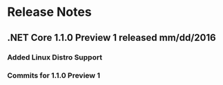 # Release Notes

## .NET Core 1.1.0 Preview 1 released mm/dd/2016

### Added Linux Distro Support

### Commits for 1.1.0 Preview 1



